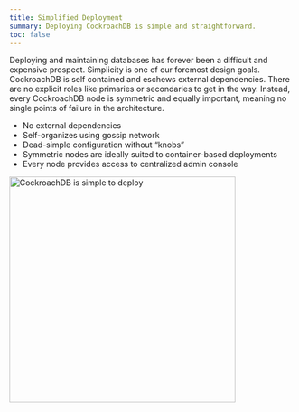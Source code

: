 ```yaml
---
title: Simplified Deployment
summary: Deploying CockroachDB is simple and straightforward.
toc: false
---
```


Deploying and maintaining databases has forever been a difficult and expensive prospect. Simplicity is one of our foremost design goals. CockroachDB is self contained and eschews external dependencies. There are no explicit roles like primaries or secondaries to get in the way. Instead, every CockroachDB node is symmetric and equally important, meaning no single points of failure in the architecture.

-   No external dependencies
-   Self-organizes using gossip network
-   Dead-simple configuration without “knobs”
-   Symmetric nodes are ideally suited to container-based deployments
-   Every node provides access to centralized admin console

<img src="{{  'images/v2.0/2simplified-deployments.png' | relative_url  }}" alt="CockroachDB is simple to deploy" style="width: 400px" />
